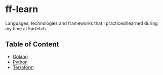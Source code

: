 # ff-learn
Languages, technologies and frameworks that I practiced/learned during my time at Farfetch.

## Table of Content

* [Golang](https://github.com/whzd/ff-learn/tree/main/go)
* [Python](https://github.com/whzd/ff-learn/tree/main/python)
* [Terraform](https://github.com/whzd/ff-learn/tree/main/terraform)
